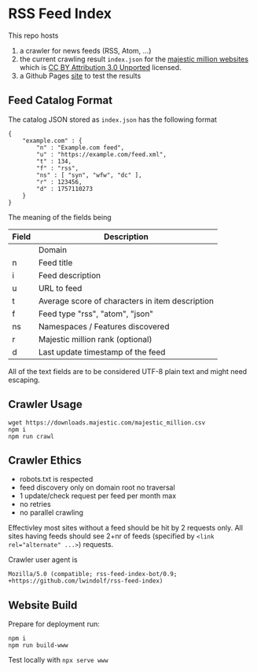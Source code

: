 
# RSS Feed Index

This repo hosts

1. a crawler for news feeds (RSS, Atom, ...)
2. the current crawling result `index.json` for the [majestic million websites](https://majestic.com/reports/majestic-million) which
is [CC BY Attribution 3.0 Unported](https://creativecommons.org/licenses/by/3.0/deed.en) licensed.
3. a Github Pages [site](https://lwindolf.github.io/rss-feed-index/) to test the results

## Feed Catalog Format

The catalog JSON stored as `index.json` has the following format

    {
        "example.com" : {
            "n" : "Example.com feed",
            "u" : "https://example.com/feed.xml",
            "t" : 134,
            "f" : "rss",
            "ns" : [ "syn", "wfw", "dc" ],
            "r" : 123456,
            "d" : 1757110273
        }
    }

The meaning of the fields being

| Field | Description                                            |
|-------|--------------------------------------------------------|
| <key> | Domain                                                 |
| n     | Feed title                                             |
| i     | Feed description                                       |
| u     | URL to feed                                            |
| t     | Average score of characters in item description        |
| f     | Feed type "rss", "atom", "json"                        |
| ns    | Namespaces / Features discovered                       |
| r     | Majestic million rank (optional)                       |
| d     | Last update timestamp of the feed                      |

All of the text fields are to be considered UTF-8 plain text and might need escaping.

## Crawler Usage

    wget https://downloads.majestic.com/majestic_million.csv
    npm i
    npm run crawl

## Crawler Ethics

- robots.txt is respected
- feed discovery only on domain root no traversal
- 1 update/check request per feed per month max
- no retries
- no parallel crawling

Effectivley most sites without a feed should be hit by 2 requests only.
All sites having feeds should see 2+nr of feeds (specified by `<link rel="alternate" ...>`) requests.

Crawler user agent is

    Mozilla/5.0 (compatible; rss-feed-index-bot/0.9; +https://github.com/lwindolf/rss-feed-index)

## Website Build

Prepare for deployment run:

    npm i
    npm run build-www

Test locally with `npx serve www`

